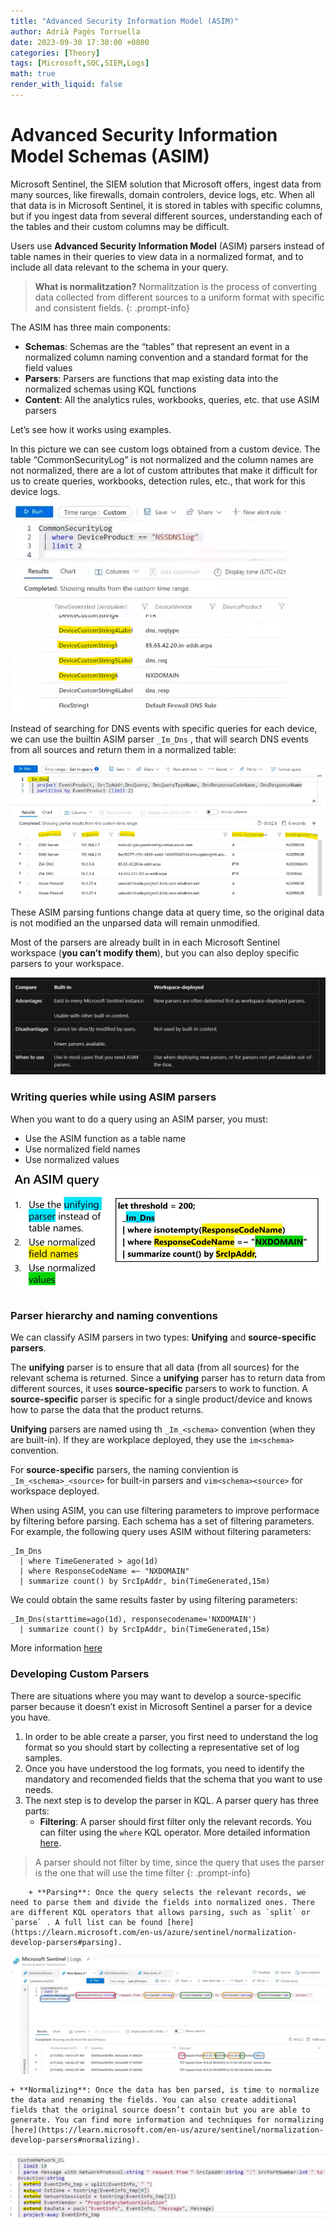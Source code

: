 ```yaml
---
title: "Advanced Security Information Model (ASIM)"
author: Adrià Pagès Torruella
date: 2023-09-30 17:30:00 +0800
categories: [Theory]
tags: [Microsoft,SOC,SIEM,Logs]
math: true
render_with_liquid: false
---
```


# Advanced Security Information Model Schemas (ASIM)

Microsoft Sentinel, the SIEM solution that Microsoft offers, ingest data from many sources, like firewalls, domain controlers, device logs, etc. When all that data is in Microsoft Sentinel, it is stored in tables with specific columns, but if you ingest data from several different sources, understanding each of the tables and their custom columns may be difficult. 

Users use **Advanced Security Information Model** (ASIM) parsers instead of table names in their queries to view data in a normalized format, and to include all data relevant to the schema in 
your query.

>**What is normalitzation?**
Normalitzation is the process of converting data collected from different sources to a uniform format with specific and consistent fields.
{: .prompt-info}

The ASIM has three main components: 

- **Schemas**: Schemas are the “tables” that represent an event in a normalized column naming convention and a standard format for the field values
- **Parsers**: Parsers are functions that map existing data into the normalized schemas using KQL functions
- **Content**: All the analytics rules, workbooks, queries, etc. that use ASIM parsers

Let’s see how it works using examples. 

In this picture we can see custom logs obtained from a custom device. The table “CommonSecurityLog” is not normalized and the column names are not normalized, there are a lot of custom attributes that make it difficult for us to create queries, workbooks, detection rules, etc., that work for this device logs. 

![Untitled](/img/posts/ASIM/Untitled.png)

Instead of searching for DNS events with specific queries for each device, we can use the builtin ASIM parser `_Im_Dns` , that will search DNS events from all sources and return them in a normalized table: 

![Untitled](/img/posts/ASIM/Untitled%201.png)

These ASIM parsing funtions change data at query time, so the original data is not modified an the unparsed data will remain unmodified. 

Most of the parsers are already built in in each Microsoft Sentinel workspace (**you can’t modify them**), but you can also deploy specific parsers to your workspace. 

![Untitled](/img/posts/ASIM/Untitled%202.png)

### Writing queries while using ASIM parsers

When you want to do a query using an ASIM parser, you must:

- Use the ASIM function as a table name
- Use normalized field names
- Use normalized values

![Untitled](/img/posts/ASIM/Untitled%203.png)

### Parser hierarchy and naming conventions

We can classify ASIM parsers in two types: **Unifying** and **source-specific parsers**. 

The **unifying** parser is to ensure that all data (from all sources) for the relevant schema is returned. Since a **unifying** parser has to return data from different sources, it uses **source-specific** parsers to work to function. A **source-specific** parser is specific for a single product/device and knows how to parse the data that the product returns. 

**Unifying** parsers are named using th `_Im_<schema>` convention (when they are built-in). If they are workplace deployed, they use the `im<schema>` convention. 

For **source-specific** parsers, the naming conviention is `_Im_<schema>_<source>` for built-in parsers and `vim<schema><source>` for workspace deployed. 


When using ASIM, you can use filtering parameters to improve performace by filtering before parsing. Each schema has a set of filtering parameters. 
For example, the following query uses ASIM without filtering parameters:
```KQL
_Im_Dns
  | where TimeGenerated > ago(1d)
  | where ResponseCodeName =~ "NXDOMAIN"
  | summarize count() by SrcIpAddr, bin(TimeGenerated,15m)
```
We could obtain the same results faster by using filtering parameters: 
```KQL
_Im_Dns(starttime=ago(1d), responsecodename='NXDOMAIN')
  | summarize count() by SrcIpAddr, bin(TimeGenerated,15m)
```
More information [here](https://learn.microsoft.com/en-us/azure/sentinel/normalization-about-parsers#optimizing-parsing-using-parameters)


### **Developing Custom Parsers**

There are situations where you may want to develop a source-specific parser because it doesn’t exist in Microsoft Sentinel a parser for a device you have. 

1. In order to be able create a parser, you first need to understand the log format so you should start by collecting a representative set of log samples. 
2. Once you have understood the log formats, you need to identify the mandatory and recomended fields that the schema that you want to use needs.  
3. The next step is to develop the parser in KQL. A parser query has three parts: 
	+ **Filtering**: A parser should first filter only the relevant records. You can filter using the `where` KQL operator. More detailed information [here](https://learn.microsoft.com/en-us/azure/sentinel/normalization-develop-parsers#filtering).

>A parser should not filter by time, since the query that uses the parser is the one that will use the time filter
{: .prompt-info}

    	+ **Parsing**: Once the query selects the relevant records, we need to parse them and divide the fields into normalized ones. There are different KQL operators that allows parsing, such as `split` or `parse` . A full list can be found [here](https://learn.microsoft.com/en-us/azure/sentinel/normalization-develop-parsers#parsing). 
	
![Untitled](/img/posts/ASIM/Untitled%204.png)
        
	+ **Normalizing**: Once the data has ben parsed, is time to normalize the data and renaming the fields. You can also create additional fields that the original source doesn’t contain but you are able to generate. You can find more information and techniques for normalizing [here](https://learn.microsoft.com/en-us/azure/sentinel/normalization-develop-parsers#normalizing). 

![Untitled](/img/posts/ASIM/Untitled%205.png)


